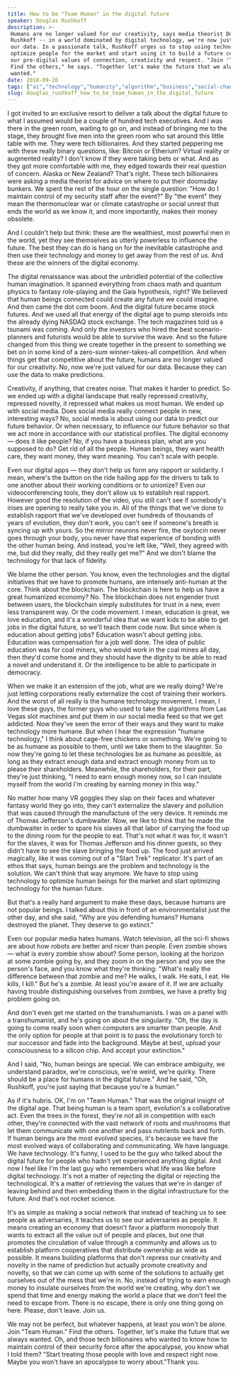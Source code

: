 ```yaml
---
title: How to be "Team Human" in the digital future
speaker: Douglas Rushkoff
description: >-
 Humans are no longer valued for our creativity, says media theorist Douglas
 Rushkoff -- in a world dominated by digital technology, we're now just valued for
 our data. In a passionate talk, Rushkoff urges us to stop using technology to
 optimize people for the market and start using it to build a future centered on
 our pre-digital values of connection, creativity and respect. "Join 'Team Human.'
 Find the others," he says. "Together let's make the future that we always
 wanted."
date: 2018-09-26
tags: ["ai","technology","humanity","algorithm","business","social-change","data","social-media","society","privacy"]
slug: douglas_rushkoff_how_to_be_team_human_in_the_digital_future
---
```


I got invited to an exclusive resort to deliver a talk about the digital future to what I
assumed would be a couple of hundred tech executives. And I was there in the green room,
waiting to go on, and instead of bringing me to the stage, they brought five men into the
green room who sat around this little table with me. They were tech billionaires. And they
started peppering me with these really binary questions, like: Bitcoin or Etherium?
Virtual reality or augmented reality? I don't know if they were taking bets or what. And
as they got more comfortable with me, they edged towards their real question of concern.
Alaska or New Zealand? That's right. These tech billionaires were asking a media theorist
for advice on where to put their doomsday bunkers. We spent the rest of the hour on the
single question: "How do I maintain control of my security staff after the event?" By "the
event" they mean the thermonuclear war or climate catastrophe or social unrest that ends
the world as we know it, and more importantly, makes their money obsolete.

And I couldn't help but think: these are the wealthiest, most powerful men in the world,
yet they see themselves as utterly powerless to influence the future. The best they can do
is hang on for the inevitable catastrophe and then use their technology and money to get
away from the rest of us. And these are the winners of the digital economy.

The digital renaissance was about the unbridled potential of the collective human
imagination. It spanned everything from chaos math and quantum physics to fantasy
role-playing and the Gaia hypothesis, right? We believed that human beings connected could
create any future we could imagine. And then came the dot com boom. And the digital future
became stock futures. And we used all that energy of the digital age to pump steroids into
the already dying NASDAQ stock exchange. The tech magazines told us a tsunami was coming.
And only the investors who hired the best scenario-planners and futurists would be able to
survive the wave. And so the future changed from this thing we create together in the
present to something we bet on in some kind of a zero-sum winner-takes-all competition.
And when things get that competitive about the future, humans are no longer valued for our
creativity. No, now we're just valued for our data. Because they can use the data to make
predictions.

Creativity, if anything, that creates noise. That makes it harder to predict. So we ended
up with a digital landscape that really repressed creativity, repressed novelty, it
repressed what makes us most human. We ended up with social media. Does social media
really connect people in new, interesting ways? No, social media is about using our data
to predict our future behavior. Or when necessary, to influence our future behavior so
that we act more in accordance with our statistical profiles. The digital economy — does
it like people? No, if you have a business plan, what are you supposed to do? Get rid of
all the people. Human beings, they want health care, they want money, they want meaning.
You can't scale with people.

Even our digital apps — they don't help us form any rapport or solidarity. I mean, where's
the button on the ride hailing app for the drivers to talk to one another about their
working conditions or to unionize? Even our videoconferencing tools, they don't allow us
to establish real rapport. However good the resolution of the video, you still can't see
if somebody's irises are opening to really take you in. All of the things that we've done
to establish rapport that we've developed over hundreds of thousands of years of
evolution, they don't work, you can't see if someone's breath is syncing up with yours. So
the mirror neurons never fire, the oxytocin never goes through your body, you never have
that experience of bonding with the other human being. And instead, you're left like,
"Well, they agreed with me, but did they really, did they really get me?" And we don't
blame the technology for that lack of fidelity.

We blame the other person. You know, even the technologies and the digital initiatives that
we have to promote humans, are intensely anti-human at the core. Think about the
blockchain. The blockchain is here to help us have a great humanized economy? No. The
blockchain does not engender trust between users, the blockchain simply substitutes for
trust in a new, even less transparent way. Or the code movement. I mean, education is
great, we love education, and it's a wonderful idea that we want kids to be able to get
jobs in the digital future, so we'll teach them code now. But since when is education
about getting jobs? Education wasn't about getting jobs. Education was compensation for a
job well done. The idea of public education was for coal miners, who would work in the
coal mines all day, then they'd come home and they should have the dignity to be able to
read a novel and understand it. Or the intelligence to be able to participate in
democracy.

When we make it an extension of the job, what are we really doing? We're just letting
corporations really externalize the cost of training their workers. And the worst of all
really is the humane technology movement. I mean, I love these guys, the former guys who
used to take the algorithms from Las Vegas slot machines and put them in our social media
feed so that we get addicted. Now they've seen the error of their ways and they want to
make technology more humane. But when I hear the expression "humane technology," I think
about cage-free chickens or something. We're going to be as humane as possible to them,
until we take them to the slaughter. So now they're going to let these technologies be as
humane as possible, as long as they extract enough data and extract enough money from us
to please their shareholders. Meanwhile, the shareholders, for their part, they're just
thinking, "I need to earn enough money now, so I can insulate myself from the world I'm
creating by earning money in this way."

No matter how many VR goggles they slap on their faces and whatever fantasy world they go
into, they can't externalize the slavery and pollution that was caused through the
manufacture of the very device. It reminds me of Thomas Jefferson's dumbwaiter. Now, we
like to think that he made the dumbwaiter in order to spare his slaves all that labor of
carrying the food up to the dining room for the people to eat. That's not what it was for,
it wasn't for the slaves, it was for Thomas Jefferson and his dinner guests, so they
didn't have to see the slave bringing the food up. The food just arrived magically, like
it was coming out of a "Start Trek" replicator. It's part of an ethos that says, human
beings are the problem and technology is the solution. We can't think that way anymore. We
have to stop using technology to optimize human beings for the market and start optimizing
technology for the human future.

But that's a really hard argument to make these days, because humans are not popular
beings. I talked about this in front of an environmentalist just the other day, and she
said, "Why are you defending humans? Humans destroyed the planet. They deserve to go
extinct."

Even our popular media hates humans. Watch television, all the sci-fi shows are about how
robots are better and nicer than people. Even zombie shows — what is every zombie show
about? Some person, looking at the horizon at some zombie going by, and they zoom in on
the person and you see the person's face, and you know what they're thinking: "What's
really the difference between that zombie and me? He walks, I walk. He eats, I eat. He
kills, I kill." But he's a zombie. At least you're aware of it. If we are actually having
trouble distinguishing ourselves from zombies, we have a pretty big problem going
on.

And don't even get me started on the transhumanists. I was on a panel with a
transhumanist, and he's going on about the singularity. "Oh, the day is going to come
really soon when computers are smarter than people. And the only option for people at that
point is to pass the evolutionary torch to our successor and fade into the background.
Maybe at best, upload your consciousness to a silicon chip. And accept your
extinction."

And I said, "No, human beings are special. We can embrace ambiguity, we understand
paradox, we're conscious, we're weird, we're quirky. There should be a place for humans in
the digital future." And he said, "Oh, Rushkoff, you're just saying that because you're a
human."

As if it's hubris. OK, I'm on "Team Human." That was the original insight of the digital
age. That being human is a team sport, evolution's a collaborative act. Even the trees in
the forest, they're not all in competition with each other, they're connected with the
vast network of roots and mushrooms that let them communicate with one another and pass
nutrients back and forth. If human beings are the most evolved species, it's because we
have the most evolved ways of collaborating and communicating. We have language. We have
technology. It's funny, I used to be the guy who talked about the digital future for people
who hadn't yet experienced anything digital. And now I feel like I'm the last guy who
remembers what life was like before digital technology. It's not a matter of rejecting the
digital or rejecting the technological. It's a matter of retrieving the values that we're
in danger of leaving behind and then embedding them in the digital infrastructure for the
future. And that's not rocket science.

It's as simple as making a social network that instead of teaching us to see people as
adversaries, it teaches us to see our adversaries as people. It means creating an economy
that doesn't favor a platform monopoly that wants to extract all the value out of people
and places, but one that promotes the circulation of value through a community and allows
us to establish platform cooperatives that distribute ownership as wide as possible. It
means building platforms that don't repress our creativity and novelty in the name of
prediction but actually promote creativity and novelty, so that we can come up with some
of the solutions to actually get ourselves out of the mess that we're in. No, instead of
trying to earn enough money to insulate ourselves from the world we're creating, why don't
we spend that time and energy making the world a place that we don't feel the need to
escape from. There is no escape, there is only one thing going on here. Please, don't
leave. Join us.

We may not be perfect, but whatever happens, at least you won't be alone. Join "Team
Human." Find the others. Together, let's make the future that we always wanted. Oh, and
those tech billionaires who wanted to know how to maintain control of their security force
after the apocalypse, you know what I told them? "Start treating those people with love
and respect right now. Maybe you won't have an apocalypse to worry about."Thank
you.

<!--
ad_duration=3.33
comment_count=63
event="TED Salon Samsung"
external_start_time=0
has_talk_citation=1
intro_duration=11.82
is_subtitle_required="False"
is_talk_featured="True"
language="en"
language_swap="False"
native_language="en"
number_of_related_talks=6
number_of_speakers=1
number_of_subtitled_videos=19
number_of_tags=10
number_of_talk_download_languages=19
number_of_talk_more_resources=1
number_of_talk_recommendations=1
number_of_talks_take_actions=1
post_ad_duration=0.83
published_timestamp="2018-12-13 20:57:32"
recording_date="2018-09-26"
speaker_description="Media theorist, author"
speaker_is_published=1
speaker_name="Douglas Rushkoff"
talk_name="How to be \"Team Human\" in the digital future"
talk_recommendations_blurb="More resources curated by Douglas Rushkoff"
talks_tags=["ai","technology","humanity","algorithm","business","social-change","data","social-media","society","privacy"]
url_audio="https://download.ted.com/talks/DouglasRushkoff_2018S.mp3?apikey=acme-roadrunner"
url_photo_speaker="https://pe.tedcdn.com/images/ted/f14bd7b099cea9697df23b76ba554f094b1cb783_254x191.jpg"
url_photo_talk="https://s3.amazonaws.com/talkstar-photos/uploads/2c6a36a0-1d1f-4b6f-887c-5bcfce09ba58/DouglasRushkoff_2018S-embed.jpg"
url_webpage="https://www.ted.com/talks/douglas_rushkoff_how_to_be_team_human_in_the_digital_future"
video_type_name="TED Salon Talk (partner)"
-->